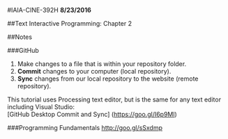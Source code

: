 #IAIA-CINE-392H
**8/23/2016**

##Text
Interactive Programming: Chapter 2   
  
##Notes

###GitHub 
1. Make changes to a file that is within your repository folder.  
2. **Commit** changes to your computer (local repository).  
3. **Sync** changes from our local repository to the website (remote repository). 

This tutorial uses Processing text editor, but is the same for any text editor including Visual Studio:   
[GitHub Desktop Commit and Sync] (https://goo.gl/I6p9Ml)

###Programming Fundamentals 
http://goo.gl/sSxdmp
